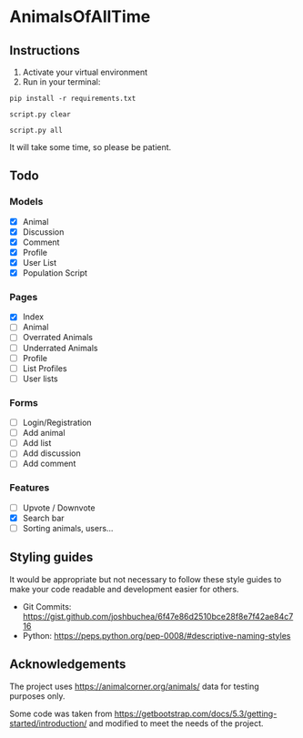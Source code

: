# AnimalsOfAllTime

## Instructions
1. Activate your virtual environment
2. Run in your terminal:
``` shell
pip install -r requirements.txt
```
``` shell
script.py clear
```
``` shell
script.py all
```
It will take some time, so please be patient.

## Todo
### Models
- [x] Animal
- [x] Discussion
- [x] Comment
- [x] Profile
- [x] User List
- [x] Population Script
### Pages
- [x] Index
- [ ] Animal
- [ ] Overrated Animals
- [ ] Underrated Animals
- [ ] Profile
- [ ] List Profiles
- [ ] User lists
### Forms
- [ ] Login/Registration
- [ ] Add animal
- [ ] Add list
- [ ] Add discussion
- [ ] Add comment
### Features
- [ ] Upvote / Downvote
- [x] Search bar
- [ ] Sorting animals, users...

## Styling guides
It would be appropriate but not necessary to follow these style guides to make your code readable and development easier for others.
- Git Commits: https://gist.github.com/joshbuchea/6f47e86d2510bce28f8e7f42ae84c716
- Python:      https://peps.python.org/pep-0008/#descriptive-naming-styles

## Acknowledgements
The project uses https://animalcorner.org/animals/ data for testing purposes only.

Some code was taken from https://getbootstrap.com/docs/5.3/getting-started/introduction/ and modified to meet the needs of the project.
